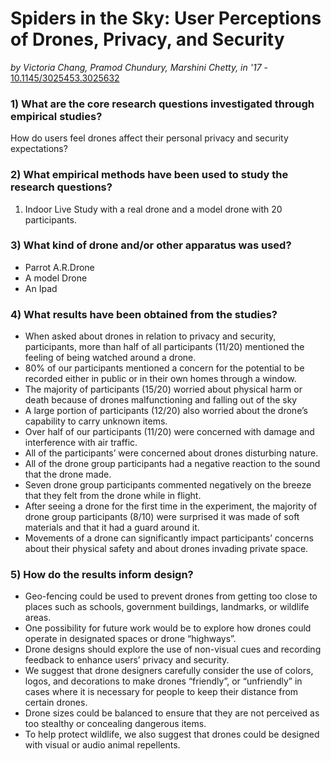 # Spiders in the Sky: User Perceptions of Drones, Privacy, and Security

*by Victoria Chang, Pramod Chundury, Marshini Chetty, in  '17* - [10.1145/3025453.3025632](https://doi.org/10.1145/3025453.3025632)

### 1) What are the core research questions investigated through empirical studies?

How do users feel drones affect their personal privacy and security expectations?

### 2) What empirical methods have been used to study the research questions?

1. Indoor Live Study with a real drone and a model drone with 20 participants.

### 3) What kind of drone and/or other apparatus was used?

- Parrot A.R.Drone 
- A model Drone
- An Ipad

### 4) What results have been obtained from the studies?

- When asked about drones in relation to privacy and security, participants, more than half of all participants (11/20) mentioned the feeling of being watched around a drone.
- 80% of our participants mentioned a concern for the potential to be recorded either in public or in their own homes through a window.
- The majority of participants (15/20) worried about physical harm or death because of drones malfunctioning and falling out of the sky 
- A large portion of participants (12/20) also worried about the drone’s capability to carry unknown items.
- Over half of our participants (11/20) were concerned with damage and interference with air traffic. 
- All of the participants’ were concerned about drones disturbing nature. 
- All of the drone group participants had a negative reaction to the sound that the drone made. 
- Seven drone group participants commented negatively on the breeze that they felt from the drone while in flight. 
- After seeing a drone for the first time in the experiment, the majority of drone group participants (8/10) were surprised it was made of soft materials and that it had a guard around it. 
- Movements of a drone can significantly impact participants’ concerns about their physical safety and about drones invading private space. 


### 5) How do the results inform design?

- Geo-fencing could be used to prevent drones from getting too close to places such as schools, government buildings, landmarks, or wildlife areas. 
- One possibility for future work would be to explore how drones could operate in designated spaces or drone “highways”. 
- Drone designs should explore the use of non-visual cues and recording feedback to enhance users’ privacy and security. 
- We suggest that drone designers carefully consider the use of colors, logos, and decorations to make drones “friendly”, or “unfriendly” in cases where it is necessary for people to keep their distance from certain drones. 
- Drone sizes could be balanced to ensure that they are not perceived as too stealthy or concealing dangerous items. 
- To help protect wildlife, we also suggest that drones could be designed with visual or audio animal repellents. 

